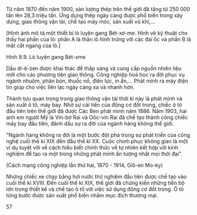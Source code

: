 Từ năm 1870 đến năm 1900, sản lượng thép trên thế giới đã tăng từ 250 000 tấn lên 28,3 triệu tấn. Ứng dụng thép ngày càng được phổ biến trong xây dựng, giao thông vận tải, chế tạo máy móc, sản xuất vũ khí,...

[Hình ảnh mô tả một thiết bị lò luyện gang Bét-xơ-me. Hình vẽ kỹ thuật cho thấy hai phần của lò: phần A là thân lò hình trứng với các đai ốc và phần B là mặt cắt ngang của lò.]

Hình 8.9. Lò luyện gang Bét-xme

Dầu di-ê-zen được khai thác để thắp sáng và cung cấp nguồn nhiên liệu mới cho các phương tiện giao thông. Công nghiệp hoá học ra đời phục vụ ngành nhuộm, phân bón, thuốc nổ, điện lực, in ấn,... Phát minh ra máy điện tín giúp cho việc liên lạc ngày càng xa và nhanh hơn.

Thành tựu quan trọng trong giao thông vận tải thời kì này là phát minh và sản xuất ô tô, máy bay. Nhờ sự cải tiến của động cơ đốt trong, chiếc ô tô đầu tiên trên thế giới đã được Các Ben phát minh năm 1886. Năm 1903, hai anh em người Mỹ là Vin-bơ Rai và Oóc-vin Rai đã chế tạo thành công chiếc máy bay đầu tiên, đánh dấu sự ra đời của ngành hàng không thế giới.

"Ngành hàng không ra đời là một bước đột phá trong sự phát triển của công nghệ cuối thế kỉ XIX đến đầu thế kỉ XX. Cuộc chinh phục không gian là một ví dụ tuyệt vời về cách hiểu biết chính thức về tự nhiên kết hợp với kinh nghiệm để tạo ra một trong những phát minh ấn tượng nhất mọi thời đại".

(Cách mạng công nghiệp lần thứ hai, 1870 - 1914, Giô-en Mo-ky)

Những chiếc xe chạy bằng hơi nước thử nghiệm đầu tiên được chế tạo vào cuối thế kỉ XVIII. Đến cuối thế kỉ XIX, thế giới đã chứng kiến những tiến bộ lớn trong thiết kế và chế tạo ô tô với việc sử dụng động cơ đốt trong. Ô tô từng bước được sản xuất phổ biến nhằm mục đích thương mại.

57